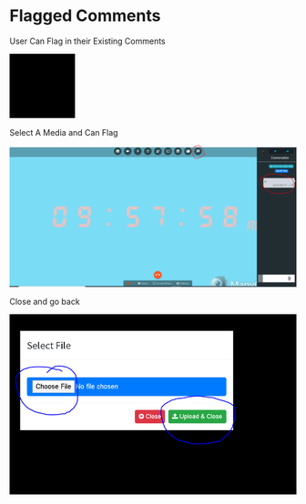 # Flagged Comments

User Can Flag in their Existing Comments

![](../.gitbook/assets/image%20%2855%29.png)

Select A Media and Can Flag

![](../.gitbook/assets/image%20%28243%29.png)

Close and go back

![](../.gitbook/assets/image%20%28237%29.png)




